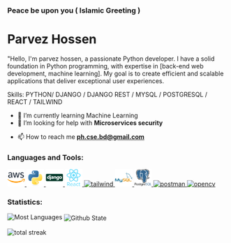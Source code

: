 ### Peace be upon you ( Islamic Greeting )
# Parvez Hossen
"Hello, I'm parvez hossen, a passionate Python developer. I have a solid foundation in Python programming, with expertise in [back-end web development, machine learning]. My goal is to create efficient and scalable applications that deliver exceptional user experiences.

Skills: PYTHON/ DJANGO / DJANGO REST / MYSQL / POSTGRESQL / REACT / TAILWIND


- 🌱 I’m currently learning Machine Learning
- 🤝 I’m looking for help with **Microservices security**
<!--
- 👨‍💻 You can find more details about me at [https://sonjoy.info/](https://sonjoy.info/)

- 📝 I regularly write articles on [https://blog.sonjoy.info/](https://blog.sonjoy.info/)
-->

- 📫 How to reach me **ph.cse.bd@gmail.com**
<!--

- 📄 Know about my experiences [https://sonjoy.info/#experiences-section](https://sonjoy.info/#experiences-section)

- ⚡ Fun fact **I think I am ugly and introvert but selective.**
-->

<!--
// -------- Connect with me -----------
<h3 align="left">Connect with me:</h3>
<p align="left">
<a href="https://stackoverflow.com/users/8896556" target="blank"><img align="center" src="https://raw.githubusercontent.com/rahuldkjain/github-profile-readme-generator/master/src/images/icons/Social/stack-overflow.svg" alt="8896556" height="30" width="40" /></a>
<a href="https://fb.com/s0nj0y" target="blank"><img align="center" src="https://raw.githubusercontent.com/rahuldkjain/github-profile-readme-generator/master/src/images/icons/Social/facebook.svg" alt="s0nj0y" height="30" width="40" /></a>
<a href="https://instagram.com/0nuvob" target="blank"><img align="center" src="https://raw.githubusercontent.com/rahuldkjain/github-profile-readme-generator/master/src/images/icons/Social/instagram.svg" alt="0nuvob" height="30" width="40" /></a>
</p>
-->

<h3 align="left">Languages and Tools:</h3>
<p align="left"> <a href="https://aws.amazon.com" target="_blank"> <img src="https://raw.githubusercontent.com/devicons/devicon/master/icons/amazonwebservices/amazonwebservices-original-wordmark.svg" alt="aws" width="40" height="40"/> </a>         <a href="https://www.python.org" target="_blank"> <img src="https://raw.githubusercontent.com/devicons/devicon/master/icons/python/python-original.svg" alt="python" width="40" height="40"/> </a>   <a href="https://www.djangoproject.com/" target="_blank"> <img src="https://raw.githubusercontent.com/devicons/devicon/master/icons/django/django-original.svg" alt="django" width="40" height="40"/> </a>  <a href="https://reactjs.org/" target="_blank"> <img src="https://raw.githubusercontent.com/devicons/devicon/master/icons/react/react-original-wordmark.svg" alt="react" width="40" height="40"/> </a>  <a href="https://tailwindcss.com/" target="_blank"> <img src="https://www.vectorlogo.zone/logos/tailwindcss/tailwindcss-icon.svg" alt="tailwind" width="40" height="40"/> </a>  <a href="https://www.mysql.com/" target="_blank"> <img src="https://raw.githubusercontent.com/devicons/devicon/master/icons/mysql/mysql-original-wordmark.svg" alt="mysql" width="40" height="40"/> </a>  <a href="https://www.postgresql.org" target="_blank"> <img src="https://raw.githubusercontent.com/devicons/devicon/master/icons/postgresql/postgresql-original-wordmark.svg" alt="postgresql" width="40" height="40"/> </a> <a href="https://postman.com" target="_blank"> <img src="https://www.vectorlogo.zone/logos/getpostman/getpostman-icon.svg" alt="postman" width="40" height="40"/> </a>    <a href="https://opencv.org/" target="_blank"> <img src="https://www.vectorlogo.zone/logos/opencv/opencv-icon.svg" alt="opencv" width="40" height="40"/> </a>                            </p>

<h3 align="left">Statistics:</h3>

<p><img align="left" src="https://github-readme-stats.vercel.app/api/top-langs?username=Parvez49&show_icons=true&locale=en&layout=compact" alt="Most Languages" /></p>

<p>&nbsp;<img align="center" src="https://github-readme-stats.vercel.app/api?username=Parvez49&show_icons=true&locale=en" alt="Github State" /></p>

<p><img align="center" src="https://github-readme-streak-stats.herokuapp.com/?user=Parvez49&" alt="total streak" /></p>

<!--

Visitor Counter
![](https://komarev.com/ghpvc/?username=Parvez49&color=green)
Most Language: [![Top Langs](https://github-readme-stats-git-masterrstaa-rickstaa.vercel.app/api/top-langs/?username=Parvez49)](https://github.com/Parvez49/github-readme-stats)



Profile creator: https://arturssmirnovs.github.io/github-profile-readme-generator/

<p align="left"> <img src="https://komarev.com/ghpvc/?username=Parvez49&label=Profile%20views&color=0e75b6&style=flat" alt="Profile view" />  </p>
-->
